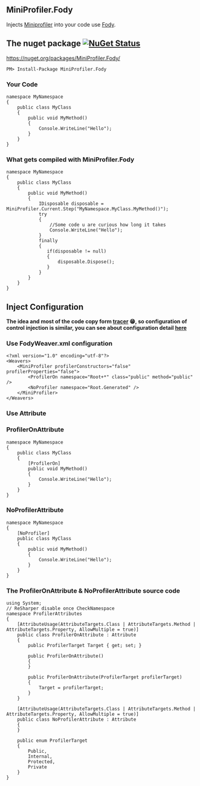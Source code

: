 ## MiniProfiler.Fody
Injects [Miniprofiler](http://miniprofiler.com/) into your code use [Fody](https://github.com/Fody/Fody/).

## The nuget package  [![NuGet Status](http://img.shields.io/nuget/v/MiniProfiler.Fody.svg?style=flat)](https://www.nuget.org/packages/MiniProfiler.Fody/)

https://nuget.org/packages/MiniProfiler.Fody/

    PM> Install-Package MiniProfiler.Fody
    
### Your Code

    namespace MyNamespace
    {
        public class MyClass
        {
            public void MyMethod()
            {
                Console.WriteLine("Hello");
            }
        }
    }

### What gets compiled with MiniProfiler.Fody

    namespace MyNamespace
    {
        public class MyClass
        {
            public void MyMethod()
            {
                IDisposable disposable = MiniProfiler.Current.Step("MyNamespace.MyClass.MyMethod()");
                try
                {
                    //Some code u are curious how long it takes
                    Console.WriteLine("Hello");
                }
                finally
                {
                   if(disposable != null)
                   {
                       disposable.Dispose();
                   }
                }
            }
        }
    }


## Inject Configuration

**The idea and most of the code copy form [tracer](https://github.com/csnemes/tracer) :grin:, so configuration of control injection is similar, you can see about configuration detail [here](https://github.com/csnemes/tracer/wiki/Basics)**

### Use FodyWeaver.xml configuration

    <?xml version="1.0" encoding="utf-8"?>
    <Weavers>
        <MiniProfiler profilerConstructors="false" profilerProperties="false">
            <ProfilerOn namespace="Root+*" class="public" method="public" />
            <NoProfiler namespace="Root.Generated" /> 
        </MiniProfiler>
    </Weavers>

### Use Attribute

### ProfilerOnAttribute

    namespace MyNamespace
    {
        public class MyClass
        {
            [ProfilerOn]
            public void MyMethod()
            {
                Console.WriteLine("Hello");
            }
        }
    }

### NoProfilerAttribute

    namespace MyNamespace
    {
        [NoProfiler]
        public class MyClass
        {
            public void MyMethod()
            {
                Console.WriteLine("Hello");
            }
        }
    }

### The ProfilerOnAttribute & NoProfilerAttribute source code

    using System;
    // ReSharper disable once CheckNamespace
    namespace ProfilerAttributes
    {
        [AttributeUsage(AttributeTargets.Class | AttributeTargets.Method | AttributeTargets.Property, AllowMultiple = true)]
        public class ProfilerOnAttribute : Attribute
        {
            public ProfilerTarget Target { get; set; }

            public ProfilerOnAttribute()
            {
            }

            public ProfilerOnAttribute(ProfilerTarget profilerTarget)
            {
                Target = profilerTarget;
            }
        }

        [AttributeUsage(AttributeTargets.Class | AttributeTargets.Method | AttributeTargets.Property, AllowMultiple = true)]
        public class NoProfilerAttribute : Attribute
        {
        }

        public enum ProfilerTarget
        {
            Public,
            Internal,
            Protected,
            Private
        }
    }





